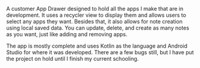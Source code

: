 A customer App Drawer designed to hold all the apps I make that are in development. It uses a recycler view to display them and allows users to select any apps they want. Besides that, it also allows for note creation using local saved data. You can update, delete, and create as many notes as you want, just like adding and removing apps.

The app is mostly complete and uses Kotlin as the language and Android Studio for where it was developed. There are a few bugs still, but I have put the project on hold until I finish my current schooling.
